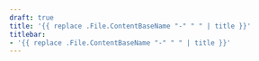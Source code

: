 ```yaml
---
draft: true
title: '{{ replace .File.ContentBaseName "-" " " | title }}'
titlebar:
- '{{ replace .File.ContentBaseName "-" " " | title }}'
---
```

